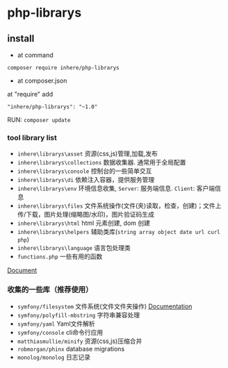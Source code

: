# php-librarys

## install

- at command

```
composer require inhere/php-librarys
```

- at composer.json

at "require" add 

```
"inhere/php-librarys": "~1.0"
```

RUN: `composer update`

### tool library list

- `inhere\librarys\asset` 资源(css,js)管理,加载,发布 
- `inhere\librarys\collections` 数据收集器. 通常用于全局配置
- `inhere\librarys\console` 控制台的一些简单交互 
- `inhere\librarys\di` 依赖注入容器，提供服务管理 
- `inhere\librarys\env` 环境信息收集, `Server`: 服务端信息. `Client`: 客户端信息 
- `inhere\librarys\files` 文件系统操作(文件(夹)读取，检查，创建)；文件上传/下载，图片处理(缩略图/水印)，图片验证码生成 
- `inhere\librarys\html` html 元素创建, dom 创建
- `inhere\librarys\helpers` 辅助类库(`string array object date url curl php`)
- `inhere\librarys\language` 语言包处理类
- `functions.php` 一些有用的函数

[Document](doc/document.md)

### 收集的一些库（推荐使用） 

- `symfony/filesystem` 文件系统(文件文件夹操作) [Documentation](https://symfony.com/doc/current/components/filesystem/index.html)
- `symfony/polyfill-mbstring` 字符串兼容处理 
- `symfony/yaml` Yaml文件解析 
- `symfony/console` cli命令行应用 
- `matthiasmullie/minify` 资源(css,js)压缩合并 
- `robmorgan/phinx` database migrations 
- `monolog/monolog` 日志记录
